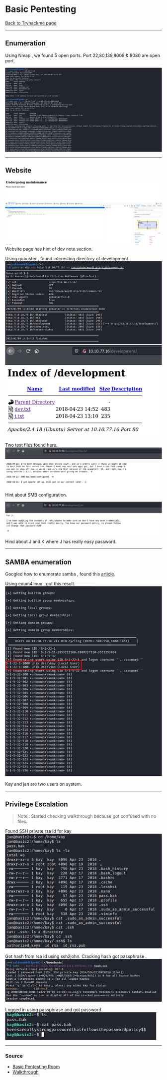 # Basic Pentesting
[Back to Tryhackme page](../Tryhackme.md)
- --
## Enumeration 
Using Nmap , we found 5 open ports.
Port 22,80,139,8009 & 8080 are open port.

![nmap result](nmap%20result.png)
- --
## Website
![website](website.png)
Website page has hint of dev note section.

Using gobuster , found interesting directory of development.
![gobuster](gobuster.png)
![development](development.png)

Two text files found here.
![dev](dev.png)\
Hint about SMB configuration.

![j](j.png)
Hind about J and K where J has really easy password.
- --
## SAMBA enumeration
Googled how to enumerate samba , found this [article](https://allabouttesting.org/samba-enumeration-for-penetration-testing-short-tutorial/).

Using enum4linux , got this result.
![enum4linux](enum4linux.png)

Kay and jan are two users on system.
- --
## Privilege Escalation
> Note : Started checking walkthrough because got confused with no files.

Found SSH private rsa id for kay
![rsa_id](rsa_id.png)

Got hash from rsa id using ssh2john.
Cracking hash got passphrase .
![kay rsa key cracking](kay%20rsa%20key%20cracking.png)

Logged in using passphrase and got password.
![password](password.png)
- --
### Source
- [Basic Pentesting Room](https://tryhackme.com/room/basicpentestingjt)
- [Walkthrough](https://clearinfosec.com/basic-pentesting-walkthrough-tryhackme/)
